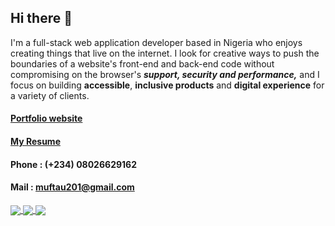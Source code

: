 ## Hi there 👋
I'm a full-stack web application developer based in Nigeria who enjoys creating things that live on the internet. I look for creative ways to push the boundaries of a website's front-end and back-end code without compromising on the browser's ***support, security and performance,*** and I focus on building **accessible**, **inclusive products** and **digital experience** for a variety of clients. 

<!-- ![portfolio_picture](https://firebasestorage.googleapis.com/v0/b/exclusiveideas-c9470.appspot.com/o/gitHub_pictures%2FScreenshot%20from%202022-09-08%2003-45-42.png?alt=media&token=838d3786-aa36-43cc-a4cf-9594cf89ec17)
-->


#### [Portfolio website](https://firebasestorage.googleapis.com/v0/b/exclusiveideas-c9470.appspot.com/o/gitHub_pictures%2FFullstack_resume.pdf?alt=media&token=d8c28e44-1398-49c7-9456-b0dc9d2bfaea)
#### [My Resume](https://firebasestorage.googleapis.com/v0/b/exclusiveideas-c9470.appspot.com/o/gitHub_pictures%2FFullstack_resume.pdf?alt=media&token=d8c28e44-1398-49c7-9456-b0dc9d2bfaea)
#### Phone : (+234) 08026629162
#### Mail : muftau201@gmail.com

<a href="https://github.com/anuraghazra/github-readme-stats">
  <img align="center" src="https://github-readme-stats.vercel.app/api?username=Exclusiveideas&hide=contribs,prs&show_icons=true&theme=tokyonight" />
</a>
<a href="https://github.com/anuraghazra/convoychat">
  <img align="center" src="https://github-readme-stats.vercel.app/api/top-langs/?username=Exclusiveideas&layout=compact&theme=tokyonight" />
</a>
<a href="https://github.com/anuraghazra/github-readme-stats">
  <img align="center" src="https://github-readme-stats.vercel.app/api/wakatime?username=Muftau&theme=tokyonight&layout=compact" />
</a>

<!--START_SECTION:activity-->

<!--

- 🔭 I’m currently working on ...
- 🌱 I’m currently learning ...
- 👯 I’m looking to collaborate on ...
- 🤔 I’m looking for help with ...
- 💬 Ask me about ...
- 📫 How to reach me: ...
- 😄 Pronouns: ...
- ⚡ Fun fact: ...
-->
